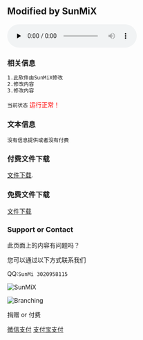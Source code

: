 ## Modified by SunMiX

<audio id="audio" controls="" preload="none">
      <source id="mp3" src="https://m10.music.126.net/20200501172333/f3849ed7107c3c375d3b0542942c4853/yyaac/5559/035c/030c/b383e52b6f46a4f15f7d4fa02af4f7e1.m4a">
      </audio>

### 相关信息
```markdown
1.此软件由SunMiX修改
2.修改内容
3.修改内容
```

`当前状态` <font color="#FF0000">运行正常！</font>

### 文本信息
```
没有信息提供或者没有付费
```

### 付费文件下载
[文件下载](https://www.lanzous.com/b0159ajni).


### 免费文件下载
[文件下载](https://www.lanzous.com/b0159arve)


### Support or Contact

此页面上的内容有问题吗？

您可以通过以下方式联系我们

QQ:`SunMi 3020958115`


![SunMiX](!https://cdn130.picsart.com/324709302005201.jpg?type=webp&to=min&r=640)

![Branching](https://guides.github.com/activities/hello-world/branching.png)


捐赠 or 付费

[微信支付](https://static.wenshushu.cn/uf/26lmbli5qav/img?st=d3NzOjI2M2twNGlhbzJ2LkRTRUt0&op=zmmw-1200)
[支付宝支付](https://static.wenshushu.cn/uf/26lmbli5qav/img?st=d3NzOjI2M2twNGlhbzJ2LkRTRUt0&op=zmmw-1200)



